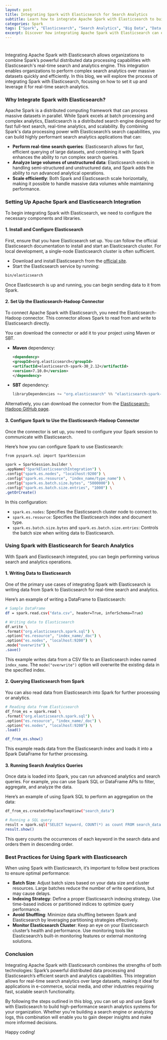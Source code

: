 ```yaml
---
layout: post
title: Integrating Spark with Elasticsearch for Search Analytics
subtitle: Learn how to integrate Apache Spark with Elasticsearch to build powerful search and analytics applications.
categories: Spark
tags: ["Spark", "Elasticsearch", "Search Analytics", "Big Data", "Data Processing"]
excerpt: Discover how integrating Apache Spark with Elasticsearch can enhance your search and analytics capabilities for large datasets.
---
```


#

Integrating Apache Spark with Elasticsearch allows organizations to combine Spark’s powerful distributed data processing capabilities with Elasticsearch's real-time search and analytics engine. This integration enables organizations to perform complex search analytics over massive datasets quickly and efficiently. In this blog, we will explore the process of integrating Spark with Elasticsearch, focusing on how to set it up and leverage it for real-time search analytics.

### Why Integrate Spark with Elasticsearch?

Apache Spark is a distributed computing framework that can process massive datasets in parallel. While Spark excels at batch processing and complex analytics, Elasticsearch is a distributed search engine designed for fast full-text search, real-time analytics, and scalability. By combining Spark's data processing power with Elasticsearch’s search capabilities, you can build highly performant search analytics applications that can:

- **Perform real-time search queries**: Elasticsearch allows for fast, efficient querying of large datasets, and combining it with Spark enhances the ability to run complex search queries.
- **Analyze large volumes of unstructured data**: Elasticsearch excels in handling semi-structured and unstructured data, and Spark adds the ability to run advanced analytical operations.
- **Scale efficiently**: Both Spark and Elasticsearch scale horizontally, making it possible to handle massive data volumes while maintaining performance.

### Setting Up Apache Spark and Elasticsearch Integration

To begin integrating Spark with Elasticsearch, we need to configure the necessary components and libraries.

#### 1. Install and Configure Elasticsearch

First, ensure that you have Elasticsearch set up. You can follow the official Elasticsearch documentation to install and start an Elasticsearch cluster. For local development, a single-node Elasticsearch cluster is often sufficient.

- Download and install Elasticsearch from the [official site](https://www.elastic.co/downloads/elasticsearch).
- Start the Elasticsearch service by running:

```bash
bin/elasticsearch
```

Once Elasticsearch is up and running, you can begin sending data to it from Spark.

#### 2. Set Up the Elasticsearch-Hadoop Connector

To connect Apache Spark with Elasticsearch, you need the Elasticsearch-Hadoop connector. This connector allows Spark to read from and write to Elasticsearch directly.

You can download the connector or add it to your project using Maven or SBT.

- **Maven** dependency:

  ```xml
  <dependency>
  <groupId>org.elasticsearch</groupId>
  <artifactId>elasticsearch-spark-30_2.12</artifactId>
  <version>7.10.0</version>
  </dependency>
  ```

- **SBT** dependency:

  ```scala
  libraryDependencies += "org.elasticsearch" %% "elasticsearch-spark-30" % "7.10.0"
  ```

Alternatively, you can download the connector from the [Elasticsearch-Hadoop GitHub page](https://github.com/elastic/elasticsearch-hadoop).

#### 3. Configure Spark to Use the Elasticsearch-Hadoop Connector

Once the connector is set up, you need to configure your Spark session to communicate with Elasticsearch.

Here’s how you can configure Spark to use Elasticsearch:

```bash
from pyspark.sql import SparkSession

spark = SparkSession.builder \
.appName("SparkElasticsearchIntegration") \
.config("spark.es.nodes", "localhost:9200") \
.config("spark.es.resource", "index_name/type_name") \
.config("spark.es.batch.size.bytes", "5000000") \
.config("spark.es.batch.size.entries", "1000") \
.getOrCreate()
```

In this configuration:
- `spark.es.nodes`: Specifies the Elasticsearch cluster node to connect to.
- `spark.es.resource`: Specifies the Elasticsearch index and document type.
- `spark.es.batch.size.bytes` and `spark.es.batch.size.entries`: Controls the batch size when writing data to Elasticsearch.

### Using Spark with Elasticsearch for Search Analytics

With Spark and Elasticsearch integrated, you can begin performing various search and analytics operations.

#### 1. Writing Data to Elasticsearch

One of the primary use cases of integrating Spark with Elasticsearch is writing data from Spark to Elasticsearch for real-time search and analytics.

Here’s an example of writing a DataFrame to Elasticsearch:

```bash
# Sample DataFrame
df = spark.read.csv("data.csv", header=True, inferSchema=True)

# Writing data to Elasticsearch
df.write \
.format("org.elasticsearch.spark.sql") \
.option("es.resource", "index_name/_doc") \
.option("es.nodes", "localhost:9200") \
.mode("overwrite") \
.save()
```

This example writes data from a CSV file to an Elasticsearch index named `index_name`. The `mode("overwrite")` option will overwrite the existing data in the specified index.

#### 2. Querying Elasticsearch from Spark

You can also read data from Elasticsearch into Spark for further processing or analytics.

```bash
# Reading data from Elasticsearch
df_from_es = spark.read \
.format("org.elasticsearch.spark.sql") \
.option("es.resource", "index_name/_doc") \
.option("es.nodes", "localhost:9200") \
.load()

df_from_es.show()
```

This example reads data from the Elasticsearch index and loads it into a Spark DataFrame for further processing.

#### 3. Running Search Analytics Queries

Once data is loaded into Spark, you can run advanced analytics and search queries. For example, you can use Spark SQL or DataFrame APIs to filter, aggregate, and analyze the data.

Here’s an example of using Spark SQL to perform an aggregation on the data:

```bash
df_from_es.createOrReplaceTempView("search_data")

# Running a SQL query
result = spark.sql("SELECT keyword, COUNT(*) as count FROM search_data GROUP BY keyword ORDER BY count DESC")
result.show()
```

This query counts the occurrences of each keyword in the search data and orders them in descending order.

### Best Practices for Using Spark with Elasticsearch

When using Spark with Elasticsearch, it’s important to follow best practices to ensure optimal performance:

- **Batch Size**: Adjust batch sizes based on your data size and cluster resources. Large batches reduce the number of write operations, but may cause delays.
- **Indexing Strategy**: Define a proper Elasticsearch indexing strategy. Use time-based indices or partitioned indices to optimize query performance.
- **Avoid Shuffling**: Minimize data shuffling between Spark and Elasticsearch by leveraging partitioning strategies effectively.
- **Monitor Elasticsearch Cluster**: Keep an eye on your Elasticsearch cluster’s health and performance. Use monitoring tools like Elasticsearch’s built-in monitoring features or external monitoring solutions.

### Conclusion

Integrating Apache Spark with Elasticsearch combines the strengths of both technologies: Spark’s powerful distributed data processing and Elasticsearch’s efficient search and analytics capabilities. This integration allows for real-time search analytics over large datasets, making it ideal for applications in e-commerce, social media, and other industries requiring fast, scalable search functionality.

By following the steps outlined in this blog, you can set up and use Spark with Elasticsearch to build high-performance search analytics systems for your organization. Whether you're building a search engine or analyzing logs, this combination will enable you to gain deeper insights and make more informed decisions.

Happy coding!

